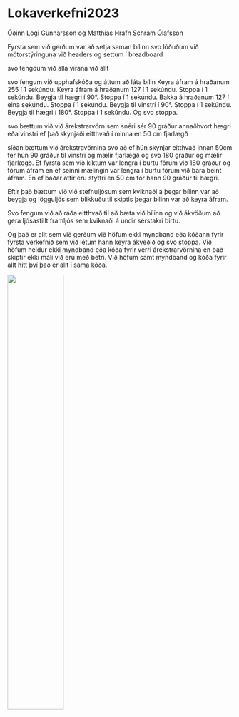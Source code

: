 # Lokaverkefni2023
Óðinn Logi Gunnarsson og Matthías Hrafn Schram Ólafsson

Fyrsta sem við gerðum var að setja saman bílinn svo lóðuðum við mótorstýringuna við headers og settum í breadboard

svo tengdum við alla vírana við allt 

svo fengum við upphafskóða og áttum að láta bílin
Keyra áfram á hraðanum 255 í 1 sekúndu.
Keyra áfram á hraðanum 127 í 1 sekúndu.
Stoppa í 1 sekúndu.
Beygja til hægri í 90°.
Stoppa í 1 sekúndu.
Bakka á hraðanum 127 í eina sekúndu.
Stoppa í 1 sekúndu.
Beygja til vinstri í 90°.
Stoppa í 1 sekúndu.
Beygja til hægri í 180°.
Stoppa í 1 sekúndu.
Og svo stoppa.

svo bættum við við árekstrarvörn sem snéri sér 90 gráður annaðhvort hægri eða vinstri ef það skynjaði eitthvað í minna en 50 cm fjarlægð

síðan bættum við árekstravörnina svo að ef hún skynjar eitthvað innan 50cm fer hún 90 gráður til vinstri og mælir fjarlægð og svo 180 gráður og mælir fjarlægð.
Ef fyrsta sem við kíktum var lengra í burtu fórum við 180 gráður og fórum áfram en ef seinni mælingin var lengra í burtu fórum við bara beint áfram. En ef báðar áttir eru styttri en 50 cm fór hann 90 gráður til hægri.

Eftir það bættum við við stefnuljósum sem kviknaði á þegar bílinn var að beygja og lögguljós sem blikkuðu til skiptis þegar bilinn var að keyra áfram.

Svo fengum við að ráða eitthvað til að bæta við bílinn og við ákvöðum að gera ljósastillt framljós sem kviknaði á undir sérstakri birtu. 

Og það er allt sem við gerðum við höfum ekki myndband eða kóðann fyrir fyrsta verkefnið sem við létum hann keyra ákveðið og svo stoppa. Við höfum heldur ekki myndband eða kóða fyrir verri árekstrarvörnina en það skiptir ekki máli við eru með betri. Við höfum samt myndband og kóða fyrir allt hitt því það er allt í sama kóða.

[<img src="https://user-images.githubusercontent.com/129166867/230742768-36397794-8c84-49b4-afb8-9136aff76e7c.jpg" width="50%">](https://www.youtube.com/watch?v=hILH0eap8xk)
